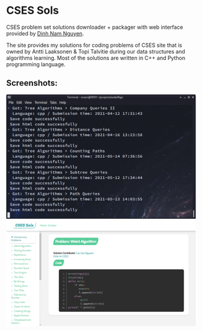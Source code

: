 # CSES Sols
CSES problem set solutions downloader + packager with web interface provided by [Dinh Nam Nguyen](https://github.com/NguyenD-Nam).

The site provides my solutions for coding problems of CSES site that is owned by Antti Laaksonen & Topi Talvitie during our data structures and algorithms learning. Most of the solutions are written in C++ and Python programming language.

## Screenshots:
<img src="imgs/screenshot.png" width="600px"> 
<br>
<img src="public/og.png" width="600px">
